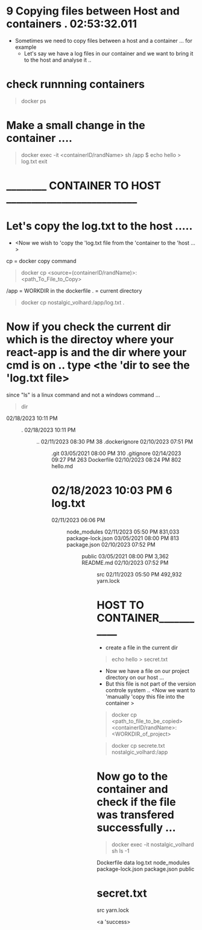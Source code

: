 # 9 Copying files between Host and containers  .  02:53:32.011


- Sometimes we need to copy files between a host and a container ... for example  
    - Let's say we have a log files in our container and we want to bring it to the host and analyse it .. 

# check runnning containers 
> docker ps 
# Make a small change in the container .... 

> docker exec -it <containerID/randName> sh 
/app $ 
> echo hello > log.txt 
> exit 












# ________ CONTAINER TO HOST __________________________
# Let's copy the log.txt to the host ..... 
- <Now we wish to 'copy the 'log.txt file from the 'container to the 'host ... > 
 
cp = docker copy command 
 
> docker cp <source=(containerID/randName)>:<path_To_File_to_Copy>  <destination>

/app = WORKDIR in the dockerfile
. = current directory 

> docker cp nostalgic_volhard:/app/log.txt   . 


# Now if you check the current dir which is the directoy where your react-app is and the dir where your cmd is on .. type <the 'dir to see the 'log.txt file> 

since "ls" is a linux command and not a windows command ... 

> dir 

02/18/2023  10:11 PM    <DIR>          .
02/18/2023  10:11 PM    <DIR>          ..
02/11/2023  08:30 PM                38 .dockerignore
02/10/2023  07:51 PM    <DIR>          .git
03/05/2021  08:00 PM               310 .gitignore
02/14/2023  09:27 PM               263 Dockerfile
02/10/2023  08:24 PM               802 hello.md
# 02/18/2023  10:03 PM                 6 log.txt
02/11/2023  06:06 PM    <DIR>          node_modules
02/11/2023  05:50 PM           831,033 package-lock.json
03/05/2021  08:00 PM               813 package.json
02/10/2023  07:52 PM    <DIR>          public
03/05/2021  08:00 PM             3,362 README.md
02/10/2023  07:52 PM    <DIR>          src
02/11/2023  05:50 PM           492,932 yarn.lock















# ______________HOST TO CONTAINER_________________________

- create a file in the current dir 

> echo hello > secret.txt 

- Now we have a file on our project directory on our host ... 
- But this file is not part of the version controle system ..
<Now we want to 'manually 'copy this file into the container > 

> docker cp <path_to_file_to_be_copied> <containerID/randName>:<WORKDIR_of_project> 

> docker cp secrete.txt nostalgic_volhard:/app


# Now go to the container and check if the file was transfered successfully ... 

> docker exec -it nostalgic_volhard sh 
> ls -1

Dockerfile
data
log.txt
node_modules
package-lock.json
package.json
public
# secret.txt
src
yarn.lock



<a 'success> 

